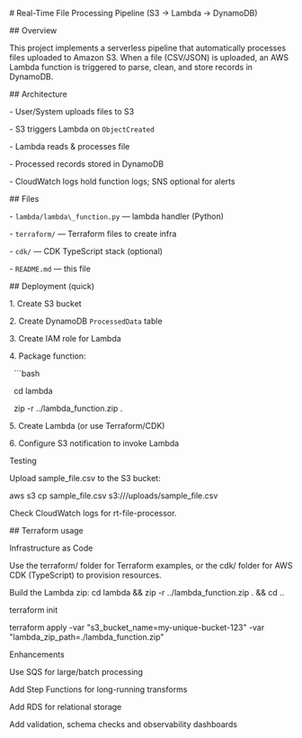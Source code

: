 \# Real-Time File Processing Pipeline (S3 → Lambda → DynamoDB)



\## Overview

This project implements a serverless pipeline that automatically processes files uploaded to Amazon S3. When a file (CSV/JSON) is uploaded, an AWS Lambda function is triggered to parse, clean, and store records in DynamoDB.



\## Architecture

\- User/System uploads files to S3

\- S3 triggers Lambda on `ObjectCreated`

\- Lambda reads \& processes file

\- Processed records stored in DynamoDB

\- CloudWatch logs hold function logs; SNS optional for alerts



\## Files

\- `lambda/lambda\_function.py` — lambda handler (Python)

\- `terraform/` — Terraform files to create infra

\- `cdk/` — CDK TypeScript stack (optional)

\- `README.md` — this file



\## Deployment (quick)

1\. Create S3 bucket

2\. Create DynamoDB `ProcessedData` table

3\. Create IAM role for Lambda

4\. Package function:

&nbsp;  ```bash

&nbsp;  cd lambda

&nbsp;  zip -r ../lambda\_function.zip .

5\. Create Lambda (or use Terraform/CDK)

6\. Configure S3 notification to invoke Lambda



Testing



Upload sample\_file.csv to the S3 bucket:



aws s3 cp sample\_file.csv s3://<bucket-name>/uploads/sample\_file.csv





Check CloudWatch logs for rt-file-processor.



\## Terraform usage

Infrastructure as Code



Use the terraform/ folder for Terraform examples, or the cdk/ folder for AWS CDK (TypeScript) to provision resources.



Build the Lambda zip: cd lambda \&\& zip -r ../lambda\_function.zip . \&\& cd ..



terraform init



terraform apply -var "s3\_bucket\_name=my-unique-bucket-123" -var "lambda\_zip\_path=./lambda\_function.zip"



Enhancements



Use SQS for large/batch processing



Add Step Functions for long-running transforms



Add RDS for relational storage



Add validation, schema checks and observability dashboards

